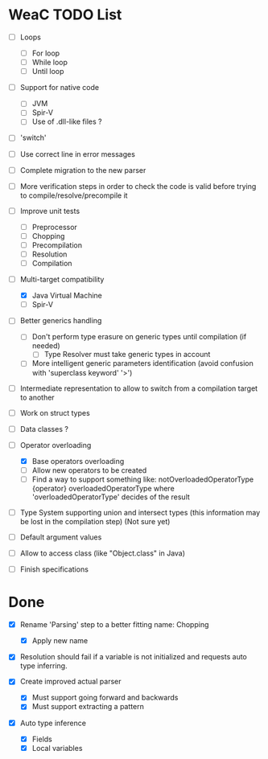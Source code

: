 WeaC TODO List
===
   
- [ ] Loops
    - [ ] For loop
    - [ ] While loop
    - [ ] Until loop

- [ ] Support for native code
    - [ ] JVM
    - [ ] Spir-V
    - [ ] Use of .dll-like files ?
    
- [ ] 'switch'
    
- [ ] Use correct line in error messages

- [ ] Complete migration to the new parser

- [ ] More verification steps in order to check the code is valid before trying to compile/resolve/precompile it

- [ ] Improve unit tests
    - [ ] Preprocessor
    - [ ] Chopping
    - [ ] Precompilation
    - [ ] Resolution
    - [ ] Compilation

- [ ] Multi-target compatibility
    - [x] Java Virtual Machine
    - [ ] Spir-V

- [ ] Better generics handling
    - [ ] Don't perform type erasure on generic types until compilation (if needed)
        - [ ] Type Resolver must take generic types in account
    - [ ] More intelligent generic parameters identification (avoid confusion with 'superclass keyword' '>')

- [ ] Intermediate representation to allow to switch from a compilation target to another

- [ ] Work on struct types

- [ ] Data classes ?

- [ ] Operator overloading
    - [x] Base operators overloading
    - [ ] Allow new operators to be created
    - [ ] Find a way to support something like: notOverloadedOperatorType {operator} overloadedOperatorType where 'overloadedOperatorType' decides of the result

- [ ] Type System supporting union and intersect types (this information may be lost in the compilation step) (Not sure yet)

- [ ] Default argument values

- [ ] Allow to access class (like "Object.class" in Java)

- [ ] Finish specifications

Done
===
- [x] Rename 'Parsing' step to a better fitting name: Chopping
    - [x] Apply new name
    
- [x] Resolution should fail if a variable is not initialized and requests auto type inferring.

- [x] Create improved actual parser
    - [x] Must support going forward and backwards
    - [x] Must support extracting a pattern
    
- [x] Auto type inference
    - [x] Fields
    - [x] Local variables
